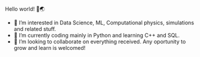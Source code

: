  Hello world! 👋🌏

- 🔭 I’m interested in Data Science, ML, Computational physics, simulations and related stuff.
- 🌱 I’m currently coding mainly in Python and learning C++ and SQL.
- 👯 I’m looking to collaborate on everything received. Any oportunity to grow and learn is welcomed!


<!-- - 🤔 I’m looking for help with ... -->
<!-- - 💬 Ask me about ... -->
<!-- - 📫 How to reach me: ... -->
